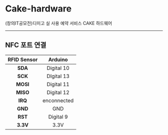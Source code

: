 # Cake-hardware
(창의IT공모전)디미고 실 사용 예약 서비스 CAKE 하드웨어

---

## NFC 포트 연결

|<center>RFID Sensor</center>|<center>Arduino</center>| 
|:--------:|:--------:|
|**SDA** | <center>Digital 10</center> |
|**SCK** | <center>DIgital 13</center> |
|**MOSI** | <center>Digital 11</center> |
|**MISO** | <center>Digital 12</center> |
|**IRQ** | <center>enconnected</center> |
|**GND** | <center>GND</center> |
|**RST** | <center>Digital 9</center> |
|**3.3V** | <center>3.3V</center> |
